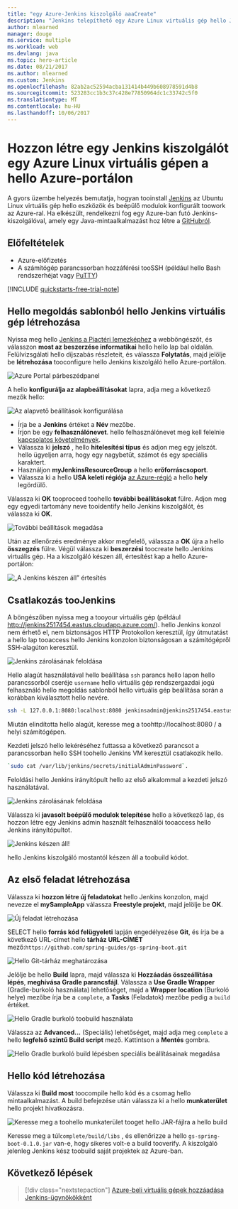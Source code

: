 ```yaml
---
title: "egy Azure-Jenkins kiszolgáló aaaCreate"
description: "Jenkins telepíthető egy Azure Linux virtuális gép hello Jenkins megoldás sablonból, és egy minta Java-alkalmazás létrehozása."
author: mlearned
manager: douge
ms.service: multiple
ms.workload: web
ms.devlang: java
ms.topic: hero-article
ms.date: 08/21/2017
ms.author: mlearned
ms.custom: Jenkins
ms.openlocfilehash: 82ab2ac52594acba131414b449b608978591d4b8
ms.sourcegitcommit: 523283cc1b3c37c428e77850964dc1c33742c5f0
ms.translationtype: MT
ms.contentlocale: hu-HU
ms.lasthandoff: 10/06/2017
---
```

# <a name="create-a-jenkins-server-on-an-azure-linux-vm-from-hello-azure-portal"></a>Hozzon létre egy Jenkins kiszolgálót egy Azure Linux virtuális gépen a hello Azure-portálon

A gyors üzembe helyezés bemutatja, hogyan tooinstall [Jenkins](https://jenkins.io) az Ubuntu Linux virtuális gép hello eszközök és beépülő modulok konfigurált toowork az Azure-ral. Ha elkészült, rendelkezni fog egy Azure-ban futó Jenkins-kiszolgálóval, amely egy Java-mintaalkalmazást hoz létre a [GitHubról](https://github.com).

## <a name="prerequisites"></a>Előfeltételek

* Azure-előfizetés
* A számítógép parancssorban hozzáférési tooSSH (például hello Bash rendszerhéjat vagy [PuTTY](http://www.putty.org/))

[!INCLUDE [quickstarts-free-trial-note](../../includes/quickstarts-free-trial-note.md)]

## <a name="create-hello-jenkins-vm-from-hello-solution-template"></a>Hello megoldás sablonból hello Jenkins virtuális gép létrehozása

Nyissa meg hello [Jenkins a Piactéri lemezképhez](https://azuremarketplace.microsoft.com/marketplace/apps/azure-oss.jenkins?tab=Overview) a webböngészőt, és válasszon **most az beszerzése informatikai** hello hello lap bal oldalán. Felülvizsgálati hello díjszabás részleteit, és válassza **Folytatás**, majd jelölje be **létrehozása** tooconfigure hello Jenkins kiszolgáló hello Azure-portálon. 
   
![Azure Portal párbeszédpanel](./media/install-jenkins-solution-template/ap-create.png)

A hello **konfigurálja az alapbeállításokat** lapra, adja meg a következő mezők hello:

![Az alapvető beállítások konfigurálása](./media/install-jenkins-solution-template/ap-basic.png)

* Írja be a **Jenkins** értéket a **Név** mezőbe.
* Írjon be egy **felhasználónevet**. hello felhasználónevet meg kell felelnie [kapcsolatos követelmények](/azure/virtual-machines/linux/faq#what-are-the-username-requirements-when-creating-a-vm).
* Válassza ki **jelszó** , hello **hitelesítési típus** és adjon meg egy jelszót. hello ügyeljen arra, hogy egy nagybetűt, számot és egy speciális karaktert.
* Használjon **myJenkinsResourceGroup** a hello **erőforráscsoport**.
* Válassza ki a hello **USA keleti régiója** [az Azure-régió](https://azure.microsoft.com/regions/) a hello **hely** legördülő.

Válassza ki **OK** tooproceed toohello **további beállításokat** fülre. Adjon meg egy egyedi tartomány neve tooidentify hello Jenkins kiszolgálót, és válassza ki **OK**.

![További beállítások megadása](./media/install-jenkins-solution-template/ap-addtional.png)  

 Után az ellenőrzés eredménye akkor megfelelő, válassza a **OK** újra a hello **összegzés** fülre. Végül válassza ki **beszerzési** toocreate hello Jenkins virtuális gép. Ha a kiszolgáló készen áll, értesítést kap a hello Azure-portálon:   

![„A Jenkins készen áll” értesítés](./media/install-jenkins-solution-template/jenkins-deploy-notification-ready.png)

## <a name="connect-toojenkins"></a>Csatlakozás tooJenkins

A böngészőben nyissa meg a tooyour virtuális gép (például http://jenkins2517454.eastus.cloudapp.azure.com/). hello Jenkins konzol nem érhető el, nem biztonságos HTTP Protokollon keresztül, így útmutatást a hello lap tooaccess hello Jenkins konzolon biztonságosan a számítógépről SSH-alagúton keresztül.

![Jenkins zárolásának feloldása](./media/install-jenkins-solution-template/jenkins-ssh-instructions.png)

Hello alagút használatával hello beállítása `ssh` parancs hello lapon hello parancssorból cseréje `username` hello virtuális gép rendszergazdai jogú felhasználó hello megoldás sablonból hello virtuális gép beállítása során a korábban kiválasztott hello nevére.

```bash
ssh -L 127.0.0.1:8080:localhost:8080 jenkinsadmin@jenkins2517454.eastus.cloudapp.azure.com
```

Miután elindította hello alagút, keresse meg a toohttp://localhost:8080 / a helyi számítógépen. 

Kezdeti jelszó hello lekéréséhez futtassa a következő parancsot a parancssorban hello SSH toohello Jenkins VM keresztül csatlakozik hello.

```bash
`sudo cat /var/lib/jenkins/secrets/initialAdminPassword`.
```

Feloldási hello Jenkins irányítópult hello az első alkalommal a kezdeti jelszó használatával.

![Jenkins zárolásának feloldása](./media/install-jenkins-solution-template/jenkins-unlock.png)

Válassza ki **javasolt beépülő modulok telepítése** hello a következő lap, és hozzon létre egy Jenkins admin használt felhasználói tooaccess hello Jenkins irányítópultot.

![Jenkins készen áll!](./media/install-jenkins-solution-template/jenkins-welcome.png)

hello Jenkins kiszolgáló mostantól készen áll a toobuild kódot.

## <a name="create-your-first-job"></a>Az első feladat létrehozása

Válassza ki **hozzon létre új feladatokat** hello Jenkins konzolon, majd nevezze el **mySampleApp** válassza **Freestyle projekt**, majd jelölje be **OK**.

![Új feladat létrehozása](./media/install-jenkins-solution-template/jenkins-new-job.png) 

SELECT hello **forrás kód felügyeleti** lapján engedélyezése **Git**, és írja be a következő URL-címet hello **tárház URL-CÍMÉT** mező:`https://github.com/spring-guides/gs-spring-boot.git`

![Hello Git-tárház meghatározása](./media/install-jenkins-solution-template/jenkins-job-git-configuration.png) 

Jelölje be hello **Build** lapra, majd válassza ki **Hozzáadás összeállítása lépés**, **meghívása Gradle parancsfájl**. Válassza a **Use Gradle Wrapper** (Gradle-burkoló használata) lehetőséget, majd a **Wrapper location** (Burkoló helye) mezőbe írja be a `complete`, a **Tasks** (Feladatok) mezőbe pedig a `build` értéket.

![Hello Gradle burkoló toobuild használata](./media/install-jenkins-solution-template/jenkins-job-gradle-config.png) 

Válassza az **Advanced...** (Speciális) lehetőséget, majd adja meg `complete` a hello **legfelső szintű Build script** mező. Kattintson a **Mentés** gombra.

![Hello Gradle burkoló build lépésben speciális beállításainak megadása](./media/install-jenkins-solution-template/jenkins-job-gradle-advances.png) 

## <a name="build-hello-code"></a>Hello kód létrehozása

Válassza ki **Build most** toocompile hello kód és a csomag hello mintaalkalmazást. A build befejezése után válassza ki a hello **munkaterület** hello projekt hivatkozásra.

![Keresse meg a toohello munkaterület tooget hello JAR-fájlra a hello build](./media/install-jenkins-solution-template/jenkins-access-workspace.png) 

Keresse meg a túl`complete/build/libs` , és ellenőrizze a hello `gs-spring-boot-0.1.0.jar` van-e, hogy sikeres volt-e a build tooverify. A kiszolgáló jelenleg Jenkins kész toobuild saját projektek az Azure-ban.

## <a name="next-steps"></a>Következő lépések

> [!div class="nextstepaction"]
> [Azure-beli virtuális gépek hozzáadása Jenkins-ügynökökként](jenkins-azure-vm-agents.md)
